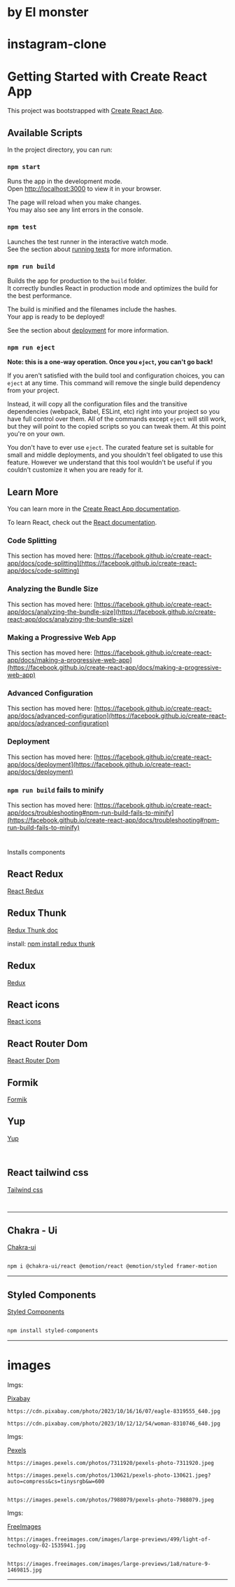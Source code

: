 # by El monster

#

# instagram-clone
# Getting Started with Create React App

This project was bootstrapped with [Create React App](https://github.com/facebook/create-react-app).

## Available Scripts

In the project directory, you can run:

### `npm start`

Runs the app in the development mode.\
Open [http://localhost:3000](http://localhost:3000) to view it in your browser.

The page will reload when you make changes.\
You may also see any lint errors in the console.

### `npm test`

Launches the test runner in the interactive watch mode.\
See the section about [running tests](https://facebook.github.io/create-react-app/docs/running-tests) for more information.

### `npm run build`

Builds the app for production to the `build` folder.\
It correctly bundles React in production mode and optimizes the build for the best performance.

The build is minified and the filenames include the hashes.\
Your app is ready to be deployed!

See the section about [deployment](https://facebook.github.io/create-react-app/docs/deployment) for more information.

### `npm run eject`

**Note: this is a one-way operation. Once you `eject`, you can't go back!**

If you aren't satisfied with the build tool and configuration choices, you can `eject` at any time. This command will remove the single build dependency from your project.

Instead, it will copy all the configuration files and the transitive dependencies (webpack, Babel, ESLint, etc) right into your project so you have full control over them. All of the commands except `eject` will still work, but they will point to the copied scripts so you can tweak them. At this point you're on your own.

You don't have to ever use `eject`. The curated feature set is suitable for small and middle deployments, and you shouldn't feel obligated to use this feature. However we understand that this tool wouldn't be useful if you couldn't customize it when you are ready for it.

## Learn More

You can learn more in the [Create React App documentation](https://facebook.github.io/create-react-app/docs/getting-started).

To learn React, check out the [React documentation](https://reactjs.org/).

### Code Splitting

This section has moved here: [https://facebook.github.io/create-react-app/docs/code-splitting](https://facebook.github.io/create-react-app/docs/code-splitting)

### Analyzing the Bundle Size

This section has moved here: [https://facebook.github.io/create-react-app/docs/analyzing-the-bundle-size](https://facebook.github.io/create-react-app/docs/analyzing-the-bundle-size)

### Making a Progressive Web App

This section has moved here: [https://facebook.github.io/create-react-app/docs/making-a-progressive-web-app](https://facebook.github.io/create-react-app/docs/making-a-progressive-web-app)

### Advanced Configuration

This section has moved here: [https://facebook.github.io/create-react-app/docs/advanced-configuration](https://facebook.github.io/create-react-app/docs/advanced-configuration)

### Deployment

This section has moved here: [https://facebook.github.io/create-react-app/docs/deployment](https://facebook.github.io/create-react-app/docs/deployment)

### `npm run build` fails to minify

This section has moved here: [https://facebook.github.io/create-react-app/docs/troubleshooting#npm-run-build-fails-to-minify](https://facebook.github.io/create-react-app/docs/troubleshooting#npm-run-build-fails-to-minify)


#

Installs components

## React Redux

[React Redux](https://react-redux.js.org/introduction/getting-started)

## Redux Thunk

[Redux Thunk doc](https://redux.js.org/usage/writing-logic-thunks)

install:
    [npm install redux thunk](https://www.npmjs.com/package/redux-thunk)

## Redux

[Redux](https://redux.js.org/introduction/getting-started)

## React icons

[React icons](https://react-icons.github.io/react-icons/)

## React Router Dom

[React Router Dom](https://www.npmjs.com/package/react-router-dom)

## Formik

[Formik](https://formik.org/docs/overview)

## Yup

[Yup](https://formik.org/docs/guides/validation)

```sh



```

## React tailwind css

[Tailwind css](https://tailwindcss.com/docs/guides/create-react-app)

```sh



```

<hr>


## Chakra - Ui

[Chakra-ui](https://chakra-ui.com/getting-started)

```sh

npm i @chakra-ui/react @emotion/react @emotion/styled framer-motion

```

<hr>

## Styled Components

[Styled Components](https://styled-components.com/docs/basics#installation)

```sh

npm install styled-components

```

<hr>


# images 

Imgs:

[Pixabay](https://pixabay.com/pt/)

    https://cdn.pixabay.com/photo/2023/10/16/16/07/eagle-8319555_640.jpg

    https://cdn.pixabay.com/photo/2023/10/12/12/54/woman-8310746_640.jpg

Imgs:

[Pexels](https://www.pexels.com/pt-br/)

    https://images.pexels.com/photos/7311920/pexels-photo-7311920.jpeg

    https://images.pexels.com/photos/130621/pexels-photo-130621.jpeg?auto=compress&cs=tinysrgb&w=600


    https://images.pexels.com/photos/7988079/pexels-photo-7988079.jpeg


Imgs:

[FreeImages](https://www.freeimages.com/pt/)

    https://images.freeimages.com/images/large-previews/499/light-of-technology-02-1535941.jpg


    https://images.freeimages.com/images/large-previews/1a8/nature-9-1469815.jpg

<hr>
